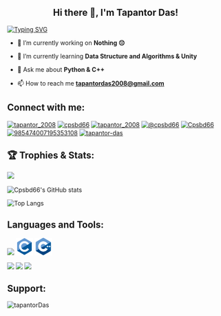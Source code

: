 <h2 align="center">Hi there 👋, I'm Tapantor Das!</h2>

[![Typing SVG](https://readme-typing-svg.demolab.com?font=Fira+Code&size=18&pause=1000&color=3F1DF7&vCenter=true&width=435&lines=Game+Developer+%26+Competitive+Programmer)](https://git.io/typing-svg)


- 🔭 I’m currently working on **Nothing 😔**

- 🌱 I’m currently learning **Data Structure and Algorithms & Unity**

- 💬 Ask me about **Python & C++**

- 📫 How to reach me **tapantordas2008@gmail.com**

<h2 align="left">Connect with me:</h2>
<p align="left">
<a href="https://www.codechef.com/users/cps_bd66" target="blank"><img align="center" src="https://cdn.jsdelivr.net/npm/simple-icons@3.1.0/icons/codechef.svg" alt="tapantor_2008" height="30" width="40" /></a>
<a href="https://codeforces.com/profile/cpsbd66" target="blank"><img align="center" src="https://raw.githubusercontent.com/rahuldkjain/github-profile-readme-generator/master/src/images/icons/Social/codeforces.svg" alt="cpsbd66" height="30" width="40" /></a>
<a href="https://www.leetcode.com/tapantor_2008" target="blank"><img align="center" src="https://raw.githubusercontent.com/rahuldkjain/github-profile-readme-generator/master/src/images/icons/Social/leet-code.svg" alt="tapantor_2008" height="30" width="40" /></a>
<a href="https://www.hackerearth.com/@cpsbd66" target="blank"><img align="center" src="https://raw.githubusercontent.com/rahuldkjain/github-profile-readme-generator/master/src/images/icons/Social/hackerearth.svg" alt="@cpsbd66" height="30" width="40" /></a>
<a href="https://www.hackerrank.com/Cpsbd66" target="blank"><img align="center" src="https://raw.githubusercontent.com/rahuldkjain/github-profile-readme-generator/master/src/images/icons/Social/hackerrank.svg" alt="Cpsbd66" height="30" width="40" /></a>
<a href="https://discordapp.com/users//985474007195353108" target="blank"><img align="center" src="https://raw.githubusercontent.com/rahuldkjain/github-profile-readme-generator/master/src/images/icons/Social/discord.svg" alt="985474007195353108" height="30" width="40" /></a>
<a href="https://linkedin.com/in/tapantor-das" target="blank"><img align="center" src="https://raw.githubusercontent.com/rahuldkjain/github-profile-readme-generator/master/src/images/icons/Social/linked-in-alt.svg" alt="tapantor-das" height="30" width="40" /></a>
</p>


<h2 align="left">🏆 Trophies & Stats:</h2>
<img width=800 src="https://github-profile-trophy.vercel.app/?username=cpsbd66&column=9&theme=gruvbox&no-frame=true"/>

![Cpsbd66's GitHub stats](https://github-readme-stats.vercel.app/api?username=cpsbd66&show_icons=true&theme=tokyonight)


![Top Langs](https://github-readme-stats.vercel.app/api/top-langs/?username=cpsbd66&layout=compact)



<h2 align="left">Languages and Tools:</h2>

<code><img height="40" src="https://raw.githubusercontent.com/shinokada/shinokada/master/assets/python.png"></code>
<code><img height="40" src="https://raw.githubusercontent.com/devicons/devicon/master/icons/c/c-original.svg"></code>
<code><img height="40" src="https://raw.githubusercontent.com/devicons/devicon/master/icons/cplusplus/cplusplus-original.svg"></code>
<!--<code><img height="40" src="https://raw.githubusercontent.com/devicons/devicon/master/icons/csharp/csharp-original.svg"></code>
<code><img height="40" src="https://www.vectorlogo.zone/logos/unity3d/unity3d-icon.svg"></code>
<code><img height="40" src="https://www.logo.wine/a/logo/Unreal_Engine/Unreal_Engine-Logo.wine.svg"></code>-->
<code><img height="40" src="https://upload.wikimedia.org/wikipedia/commons/1/1d/PyCharm_Icon.svg"></code>
<code><img height="40" src ="https://cdn.freebiesupply.com/logos/large/2x/clion-1-logo-png-transparent.png"></code>
<code><img height="40" src ="https://upload.wikimedia.org/wikipedia/commons/4/4b/Codeblocks_logo.png"></code>


<h2 align="left">Support:</h3>
<p><a href="https://www.buymeacoffee.com/tapantorDas"> <img align="left" src="https://cdn.buymeacoffee.com/buttons/v2/default-yellow.png" height="50" width="210" alt="tapantorDas" /></a></p>
